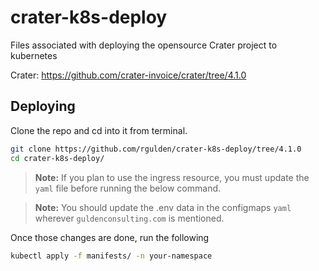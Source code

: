# crater-k8s-deploy
Files associated with deploying the opensource Crater project to kubernetes

Crater: https://github.com/crater-invoice/crater/tree/4.1.0

## Deploying

Clone the repo and cd into it from terminal.
```bash
git clone https://github.com/rgulden/crater-k8s-deploy/tree/4.1.0
cd crater-k8s-deploy/
```

> **Note:** If you plan to use the ingress resource, you must update the `yaml` file before running the below command.

> **Note:** You should update the .env data in the configmaps `yaml` wherever `guldenconsulting.com` is mentioned.

Once those changes are done, run the following
```bash
kubectl apply -f manifests/ -n your-namespace
```
